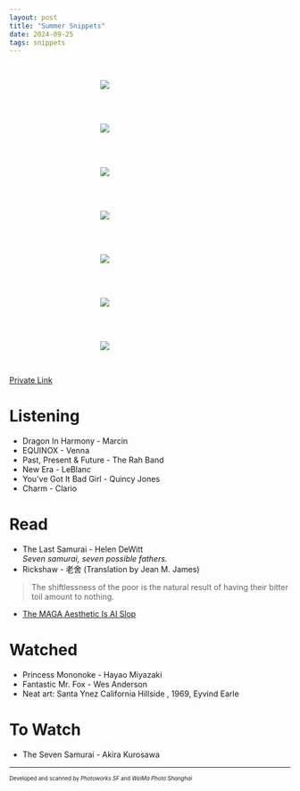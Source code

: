 ```yaml
---
layout: post
title: "Summer Snippets"
date: 2024-09-25
tags: snippets
---
```


<br>
<p align="center">
<img style="max-width: 1024px; margin: 0 0 0 -162px;" src="https://storage.googleapis.com/fkwang_blog_image_hosting/2024_09_25_summer_snippets/img1.jpg">
</p>
<br>

<br>
<p align="center">
<img style="max-width: 1024px; margin: 0 0 0 -162px;" src="https://storage.googleapis.com/fkwang_blog_image_hosting/2024_09_25_summer_snippets/img2.jpg">
</p>
<br>

<br>
<p align="center">
<img style="max-width: 1024px; margin: 0 0 0 -162px;" src="https://storage.googleapis.com/fkwang_blog_image_hosting/2024_09_25_summer_snippets/img3.jpg">
</p>
<br>


<br>
<p align="center">
<img style="max-width: 1024px; margin: 0 0 0 -162px;" src="https://storage.googleapis.com/fkwang_blog_image_hosting/2024_09_25_summer_snippets/img6.jpg">
</p>
<br>

<br>
<p align="center">
<img style="max-width: 1024px; margin: 0 0 0 -162px;" src="https://storage.googleapis.com/fkwang_blog_image_hosting/2024_09_25_summer_snippets/img4.jpg">
</p>
<br>

<br>
<p align="center">
<img style="max-width: 1024px; margin: 0 0 0 -162px;" src="https://storage.googleapis.com/fkwang_blog_image_hosting/2024_09_25_summer_snippets/img5.jpg">
</p>
<br>

<br>
<p align="center">
<img style="max-width: 1024px; margin: 0 0 0 -162px;" src="https://storage.googleapis.com/fkwang_blog_image_hosting/2024_09_25_summer_snippets/img7.jpg">
</p>
<br>

[Private Link](https://jstrieb.github.io/link-lock/#eyJ2IjoiMC4wLjEiLCJlIjoiRFR1Y3JWYmQ1SVZuRWhjWjBGelhFS1k5SCtENEo5bWpvdmV4U2dsM0FWNkpnbDFyUEZCSTNISThUNjN0U05zZEVpL0tQZXZuODNnbnowTDdMZjhZZ3grSXQ5RTdWTEd4MXFoUzhMWk5lNTJ1dlpPMFFqQ1plM2VWSUJwT0N1VURSL0t0V2c9PSIsInMiOiJFU2llMHNsbHFka0gvcldib1h5NHVBPT0iLCJpIjoiOXRiUGx5dkh3bnRLa2JjMCJ9)

# Listening

- Dragon In Harmony - Marcin
- EQUINOX - Venna
- Past, Present & Future - The Rah Band
- New Era - LeBlanc
- You've Got It Bad Girl - Quincy Jones
- Charm - Clario

# Read

- The Last Samurai - Helen DeWitt \
  *Seven samurai, seven possible fathers.*
- Rickshaw - 老舍 (Translation by Jean M. James)
> The shiftlessness of the poor is the natural result of having their bitter toil amount to nothing.
- [The MAGA Aesthetic Is AI Slop](https://www.theatlantic.com/technology/archive/2024/08/trump-posts-ai-image/679540/)

# Watched

- Princess Mononoke - Hayao Miyazaki
- Fantastic Mr. Fox - Wes Anderson
- Neat art: Santa Ynez California Hillside , 1969, Eyvind Earle

# To Watch
- The Seven Samurai - Akira Kurosawa

---

<sub><sup>Developed and scanned by *Photoworks SF* and *WeiMa Photo Shanghai*</sup></sub>
